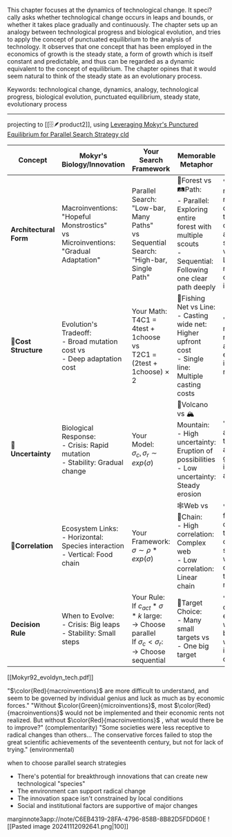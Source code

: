 This chapter focuses at the dynamics of technological change. It speci?cally asks whether technological change occurs in leaps and bounds, or whether it takes place gradually and continuously.
The chapter sets up an analogy between technological progress and biological evolution, and tries to apply the concept of punctuated equilibrium to the analysis of technology. It observes that one concept that has been employed in the economics of growth is the steady state, a form of growth which is itself constant and predictable, and thus can be regarded as a dynamic equivalent to the concept of equilibrium. The chapter opines that it would seem natural to think of the steady state as an evolutionary process.

Keywords:  technological change, dynamics, analogy, technological progress, biological evolution, punctuated equilibrium, steady state, evolutionary process

---

projecting to [[🗄️🪶product2]], using [Leveraging Mokyr's Punctured Equilibrium for Parallel Search Strategy cld](https://claude.ai/chat/ca18734e-1df2-44d9-a41f-7ced9f0f2742)  

| Concept                | Mokyr's Biology/Innovation                                                                   | Your Search Framework                                                                                                  | Memorable Metaphor                                                                                                                | Key Supporting Quote                                                                                                                                                                          |
| ---------------------- | -------------------------------------------------------------------------------------------- | ---------------------------------------------------------------------------------------------------------------------- | --------------------------------------------------------------------------------------------------------------------------------- | --------------------------------------------------------------------------------------------------------------------------------------------------------------------------------------------- |
| **Architectural Form** | Macroinventions:<br>"Hopeful Monstrostics"<br>vs<br>Microinventions:<br>"Gradual Adaptation" | Parallel Search:<br>"Low-bar, Many Paths"<br>vs<br>Sequential Search:<br>"High-bar, Single Path"                       | 🌲Forest vs 🛤️Path:<br>- Parallel: Exploring entire forest with multiple scouts<br>- Sequential: Following one clear path deeply | "Like mutations, new ideas represent deviations from the displayed characteristics, and are subjected to a variety of tests... Like mutations, most are stillborn or do not survive infancy." |
| **📍Cost Structure**   | Evolution's Tradeoff:<br>- Broad mutation cost vs<br>- Deep adaptation cost                  | Your Math:<br>T4C1 = 4test + 1choose<br>vs<br>T2C1 = (2test + 1choose) × 2                                             | 🎣Fishing Net vs Line:<br>- Casting wide net: Higher upfront cost<br>- Single line: Multiple casting costs                        | "Without macroinventions, microinventions are likely eventually to run into diminishing returns"                                                                                              |
| **🎲Uncertainty**      | Biological Response:<br>- Crisis: Rapid mutation<br>- Stability: Gradual change              | Your Model:<br>$\sigma_c, \sigma_r \sim exp(\sigma)$                                                                   | 🌋Volcano vs 🏔️Mountain:<br>- High uncertainty: Eruption of possibilities<br>- Low uncertainty: Steady erosion                   | "Macroinventions are more difficult to understand, and seem to be governed by individual genius and luck"                                                                                     |
| **🧩Correlation**      | Ecosystem Links:<br>- Horizontal: Species interaction<br>- Vertical: Food chain              | Your Framework:<br>$\sigma \sim \rho * exp(\sigma)$                                                                    | 🕸️Web vs 🔗Chain:<br>- High correlation: Complex web<br>- Low correlation: Linear chain                                          | "Cross-fertilization of different techniques... creative symbiosis in which previously disjoint technologies are merged"                                                                      |
| **Decision Rule**      | When to Evolve:<br>- Crisis: Big leaps<br>- Stability: Small steps                           | Your Rule:<br>If $c_{act}* \sigma * k$ large:<br>→ Choose parallel<br>If $\sigma_c < \sigma_r$:<br>→ Choose sequential | 🎯Target Choice:<br>- Many small targets vs<br>- One big target                                                                   | "Selection operates on what exists, not on what could have been. In other words, evolution is path dependent."                                                                                |
[[Mokyr92_evoldyn_tech.pdf]]


"$\color{Red}{macroinventions}$ are more difficult to understand, and seem to be governed by individual genius and luck as much as by economic forces."
"Without $\color{Green}{microinventions}$, most $\color{Red}{macroinventions}$ would not be implemented and their economic rents not realized. But without  $\color{Red}{macroinventions}$ , what would there be to improve?" (complementarity)
"Some societies were less receptive to radical changes than others... The conservative forces failed to stop the great scientific achievements of the seventeenth century, but not for lack of trying." (environmental)

when to choose parallel search strategies
- There's potential for breakthrough innovations that can create new technological "species"
- The environment can support radical change
- The innovation space isn't constrained by local conditions
- Social and institutional factors are supportive of major changes

marginnote3app://note/C6EB4319-28FA-4796-858B-8B82D5FDD60E 
![[Pasted image 20241112092641.png|100]]